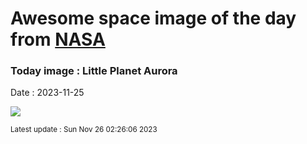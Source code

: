 
# Awesome space image of the day from [NASA](https://api.nasa.gov/)

### Today image : Little Planet Aurora
Date : 2023-11-25

![](https://apod.nasa.gov/apod/image/2311/Kirkjufell2023Nov9_1024.jpg)

<small>Latest update : Sun Nov 26 02:26:06 2023</small>
        